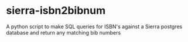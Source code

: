 # sierra-isbn2bibnum
A python script to make SQL queries for ISBN's against a Sierra postgres database and return any matching bib numbers
